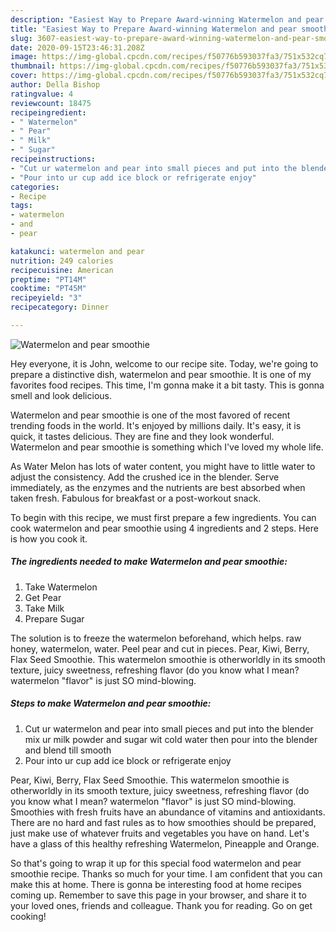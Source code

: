 ```yaml
---
description: "Easiest Way to Prepare Award-winning Watermelon and pear smoothie"
title: "Easiest Way to Prepare Award-winning Watermelon and pear smoothie"
slug: 3607-easiest-way-to-prepare-award-winning-watermelon-and-pear-smoothie
date: 2020-09-15T23:46:31.208Z
image: https://img-global.cpcdn.com/recipes/f50776b593037fa3/751x532cq70/watermelon-and-pear-smoothie-recipe-main-photo.jpg
thumbnail: https://img-global.cpcdn.com/recipes/f50776b593037fa3/751x532cq70/watermelon-and-pear-smoothie-recipe-main-photo.jpg
cover: https://img-global.cpcdn.com/recipes/f50776b593037fa3/751x532cq70/watermelon-and-pear-smoothie-recipe-main-photo.jpg
author: Della Bishop
ratingvalue: 4
reviewcount: 18475
recipeingredient:
- " Watermelon"
- " Pear"
- " Milk"
- " Sugar"
recipeinstructions:
- "Cut ur watermelon and pear into small pieces and put into the blender mix ur milk powder and sugar wit cold water then pour into the blender and blend till smooth"
- "Pour into ur cup add ice block or refrigerate enjoy"
categories:
- Recipe
tags:
- watermelon
- and
- pear

katakunci: watermelon and pear 
nutrition: 249 calories
recipecuisine: American
preptime: "PT14M"
cooktime: "PT45M"
recipeyield: "3"
recipecategory: Dinner

---
```



![Watermelon and pear smoothie](https://img-global.cpcdn.com/recipes/f50776b593037fa3/751x532cq70/watermelon-and-pear-smoothie-recipe-main-photo.jpg)

Hey everyone, it is John, welcome to our recipe site. Today, we're going to prepare a distinctive dish, watermelon and pear smoothie. It is one of my favorites food recipes. This time, I'm gonna make it a bit tasty. This is gonna smell and look delicious.

Watermelon and pear smoothie is one of the most favored of recent trending foods in the world. It's enjoyed by millions daily. It's easy, it is quick, it tastes delicious. They are fine and they look wonderful. Watermelon and pear smoothie is something which I've loved my whole life.

As Water Melon has lots of water content, you might have to little water to adjust the consistency. Add the crushed ice in the blender. Serve immediately, as the enzymes and the nutrients are best absorbed when taken fresh. Fabulous for breakfast or a post-workout snack.


To begin with this recipe, we must first prepare a few ingredients. You can cook watermelon and pear smoothie using 4 ingredients and 2 steps. Here is how you cook it.

<!--inarticleads1-->

##### The ingredients needed to make Watermelon and pear smoothie:

1. Take  Watermelon
1. Get  Pear
1. Take  Milk
1. Prepare  Sugar


The solution is to freeze the watermelon beforehand, which helps. raw honey, watermelon, water. Peel pear and cut in pieces. Pear, Kiwi, Berry, Flax Seed Smoothie. This watermelon smoothie is otherworldly in its smooth texture, juicy sweetness, refreshing flavor (do you know what I mean? watermelon &#34;flavor&#34; is just SO mind-blowing. 

<!--inarticleads2-->

##### Steps to make Watermelon and pear smoothie:

1. Cut ur watermelon and pear into small pieces and put into the blender mix ur milk powder and sugar wit cold water then pour into the blender and blend till smooth
1. Pour into ur cup add ice block or refrigerate enjoy


Pear, Kiwi, Berry, Flax Seed Smoothie. This watermelon smoothie is otherworldly in its smooth texture, juicy sweetness, refreshing flavor (do you know what I mean? watermelon &#34;flavor&#34; is just SO mind-blowing. Smoothies with fresh fruits have an abundance of vitamins and antioxidants. There are no hard and fast rules as to how smoothies should be prepared, just make use of whatever fruits and vegetables you have on hand. Let&#39;s have a glass of this healthy refreshing Watermelon, Pineapple and Orange. 

So that's going to wrap it up for this special food watermelon and pear smoothie recipe. Thanks so much for your time. I am confident that you can make this at home. There is gonna be interesting food at home recipes coming up. Remember to save this page in your browser, and share it to your loved ones, friends and colleague. Thank you for reading. Go on get cooking!
